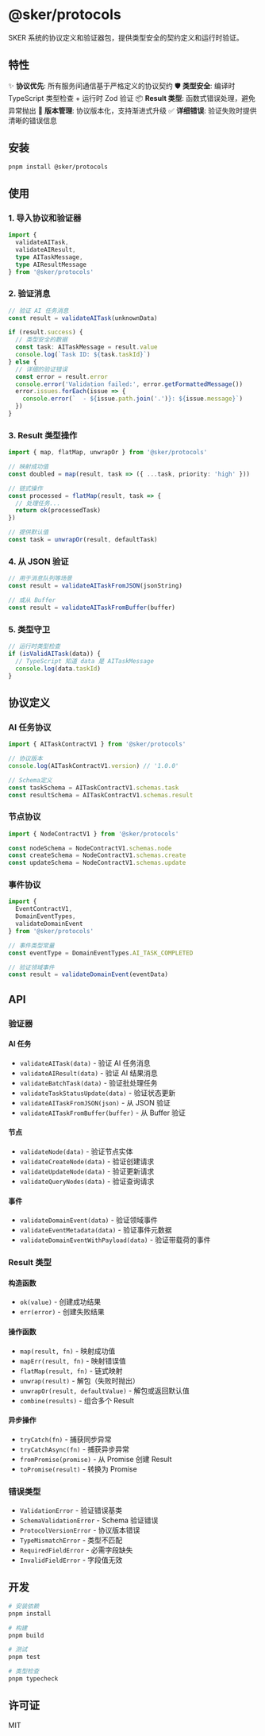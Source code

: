 # @sker/protocols

SKER 系统的协议定义和验证器包，提供类型安全的契约定义和运行时验证。

## 特性

✨ **协议优先**: 所有服务间通信基于严格定义的协议契约
🛡️ **类型安全**: 编译时 TypeScript 类型检查 + 运行时 Zod 验证
📦 **Result 类型**: 函数式错误处理，避免异常抛出
🔄 **版本管理**: 协议版本化，支持渐进式升级
✅ **详细错误**: 验证失败时提供清晰的错误信息

## 安装

```bash
pnpm install @sker/protocols
```

## 使用

### 1. 导入协议和验证器

```typescript
import {
  validateAITask,
  validateAIResult,
  type AITaskMessage,
  type AIResultMessage
} from '@sker/protocols'
```

### 2. 验证消息

```typescript
// 验证 AI 任务消息
const result = validateAITask(unknownData)

if (result.success) {
  // 类型安全的数据
  const task: AITaskMessage = result.value
  console.log(`Task ID: ${task.taskId}`)
} else {
  // 详细的验证错误
  const error = result.error
  console.error('Validation failed:', error.getFormattedMessage())
  error.issues.forEach(issue => {
    console.error(`  - ${issue.path.join('.')}: ${issue.message}`)
  })
}
```

### 3. Result 类型操作

```typescript
import { map, flatMap, unwrapOr } from '@sker/protocols'

// 映射成功值
const doubled = map(result, task => ({ ...task, priority: 'high' }))

// 链式操作
const processed = flatMap(result, task => {
  // 处理任务...
  return ok(processedTask)
})

// 提供默认值
const task = unwrapOr(result, defaultTask)
```

### 4. 从 JSON 验证

```typescript
// 用于消息队列等场景
const result = validateAITaskFromJSON(jsonString)

// 或从 Buffer
const result = validateAITaskFromBuffer(buffer)
```

### 5. 类型守卫

```typescript
// 运行时类型检查
if (isValidAITask(data)) {
  // TypeScript 知道 data 是 AITaskMessage
  console.log(data.taskId)
}
```

## 协议定义

### AI 任务协议

```typescript
import { AITaskContractV1 } from '@sker/protocols'

// 协议版本
console.log(AITaskContractV1.version) // '1.0.0'

// Schema定义
const taskSchema = AITaskContractV1.schemas.task
const resultSchema = AITaskContractV1.schemas.result
```

### 节点协议

```typescript
import { NodeContractV1 } from '@sker/protocols'

const nodeSchema = NodeContractV1.schemas.node
const createSchema = NodeContractV1.schemas.create
const updateSchema = NodeContractV1.schemas.update
```

### 事件协议

```typescript
import {
  EventContractV1,
  DomainEventTypes,
  validateDomainEvent
} from '@sker/protocols'

// 事件类型常量
const eventType = DomainEventTypes.AI_TASK_COMPLETED

// 验证领域事件
const result = validateDomainEvent(eventData)
```

## API

### 验证器

#### AI 任务

- `validateAITask(data)` - 验证 AI 任务消息
- `validateAIResult(data)` - 验证 AI 结果消息
- `validateBatchTask(data)` - 验证批处理任务
- `validateTaskStatusUpdate(data)` - 验证状态更新
- `validateAITaskFromJSON(json)` - 从 JSON 验证
- `validateAITaskFromBuffer(buffer)` - 从 Buffer 验证

#### 节点

- `validateNode(data)` - 验证节点实体
- `validateCreateNode(data)` - 验证创建请求
- `validateUpdateNode(data)` - 验证更新请求
- `validateQueryNodes(data)` - 验证查询请求

#### 事件

- `validateDomainEvent(data)` - 验证领域事件
- `validateEventMetadata(data)` - 验证事件元数据
- `validateDomainEventWithPayload(data)` - 验证带载荷的事件

### Result 类型

#### 构造函数

- `ok(value)` - 创建成功结果
- `err(error)` - 创建失败结果

#### 操作函数

- `map(result, fn)` - 映射成功值
- `mapErr(result, fn)` - 映射错误值
- `flatMap(result, fn)` - 链式映射
- `unwrap(result)` - 解包（失败时抛出）
- `unwrapOr(result, defaultValue)` - 解包或返回默认值
- `combine(results)` - 组合多个 Result

#### 异步操作

- `tryCatch(fn)` - 捕获同步异常
- `tryCatchAsync(fn)` - 捕获异步异常
- `fromPromise(promise)` - 从 Promise 创建 Result
- `toPromise(result)` - 转换为 Promise

### 错误类型

- `ValidationError` - 验证错误基类
- `SchemaValidationError` - Schema 验证错误
- `ProtocolVersionError` - 协议版本错误
- `TypeMismatchError` - 类型不匹配
- `RequiredFieldError` - 必需字段缺失
- `InvalidFieldError` - 字段值无效

## 开发

```bash
# 安装依赖
pnpm install

# 构建
pnpm build

# 测试
pnpm test

# 类型检查
pnpm typecheck
```

## 许可证

MIT
